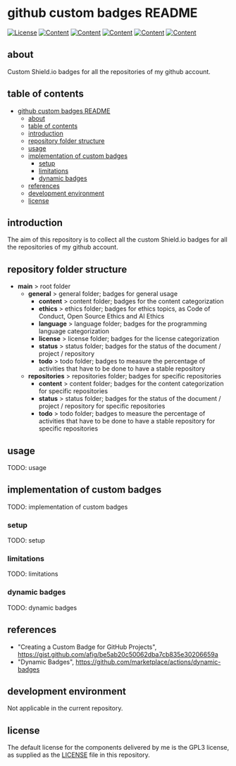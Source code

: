 # github custom badges README

[![License](https://img.shields.io/endpoint.svg?url=https%3A%2F%2Fraw.githubusercontent.com%2Fdanielevalesani%2Fconfig-github_badge%2Fmaster%2Fgeneral%2Flicense%2Frepo_license_gpl_03.json)](/README.md)
[![Content](https://img.shields.io/endpoint.svg?url=https%3A%2F%2Fraw.githubusercontent.com%2Fdanielevalesani%2Fconfig-github_badge%2Fmaster%2Frepositories%2Fcontent%2Frepo_projects_config_github-badge_content.json)](/README.md)
[![Content](https://img.shields.io/endpoint.svg?url=https%3A%2F%2Fraw.githubusercontent.com%2Fdanielevalesani%2Fconfig-github_badge%2Fmaster%2Fgeneral%2Fcontent%2Frepo_content_doc.json)](/README.md)
[![Content](https://img.shields.io/endpoint.svg?url=https%3A%2F%2Fraw.githubusercontent.com%2Fdanielevalesani%2Fconfig-github_badge%2Fmaster%2Fgeneral%2Fcontent%2Frepo_content_json.json)](/README.md)
[![Content](https://img.shields.io/endpoint.svg?url=https%3A%2F%2Fraw.githubusercontent.com%2Fdanielevalesani%2Fconfig-github_badge%2Fmaster%2Fgeneral%2Fstatus%2Frepo_status_wip.json)](/README.md)
[![Content](https://img.shields.io/endpoint.svg?url=https%3A%2F%2Fraw.githubusercontent.com%2Fdanielevalesani%2Fconfig-github_badge%2Fmaster%2Fgeneral%2Ftodo%2Frepo_todo_40.json)](/README.md)

## about

Custom Shield.io badges for all the repositories of my github account.

## table of contents

- [github custom badges README](#github-custom-badges-readme)
  - [about](#about)
  - [table of contents](#table-of-contents)
  - [introduction](#introduction)
  - [repository folder structure](#repository-folder-structure)
  - [usage](#usage)
  - [implementation of custom badges](#implementation-of-custom-badges)
    - [setup](#setup)
    - [limitations](#limitations)
    - [dynamic badges](#dynamic-badges)
  - [references](#references)
  - [development environment](#development-environment)
  - [license](#license)

## introduction

The aim of this repository is to collect all the custom Shield.io badges for all the repositories of my github account.

## repository folder structure

- __main__    > root folder
  - __general__       > general folder; badges for general usage
    - __content__        > content folder; badges for the content categorization
    - __ethics__        > ethics folder; badges for ethics topics, as Code of Conduct, Open Source Ethics and AI Ethics
    - __language__       > language folder; badges for the programming language categorization
    - __license__        > license folder; badges for the license categorization
    - __status__         > status folder; badges for the status of the document / project / repository
    - __todo__           > todo folder; badges to measure the percentage of activities that have to be done to have a stable repository
  - __repositories__  > repositories folder; badges for specific repositories
    - __content__        > content folder; badges for the content categorization for specific repositories
    - __status__         > status folder; badges for the status of the document / project / repository for specific repositories
    - __todo__           > todo folder; badges to measure the percentage of activities that have to be done to have a stable repository for specific repositories

## usage

TODO: usage

## implementation of custom badges

TODO: implementation of custom badges

### setup

TODO: setup

### limitations

TODO: limitations

### dynamic badges

TODO: dynamic badges

## references

- "Creating a Custom Badge for GitHub Projects", <https://gist.github.com/afig/be5ab20c50062dba7cb835e30206659a>
- "Dynamic Badges", <https://github.com/marketplace/actions/dynamic-badges>

## development environment

Not applicable in the current repository.

## license

The default license for the components delivered by me is the GPL3 license, as supplied as the [LICENSE](LICENSE) file in this repository.
